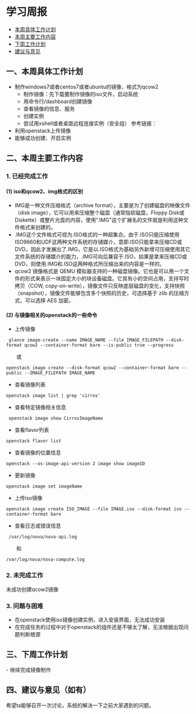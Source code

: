 # 学习周报

* [本周具体工作计划](#一 )
* [本周主要工作内容](#二)
* [下周工作计划](#三)
* [建议与意见](#四)

<h2 id="一">一、本周具体工作计划</h2> 

- 制作windows7或者centos7或者ubuntu的镜像，格式为qcow2
  - 制作镜像：先下载要制作镜像的iso文件，启动系统
  - 用命令行/dashboard创建镜像
  - 查看镜像的信息、服务
  - 创建实例
  - 尝试用xshell或者桌面远程连接实例（安全组） 参考链接：
- 利用openstack上传镜像
- 能够成功创建、开启实例

<h2 id="二">二、本周主要工作内容</h2>

### 1. 已经完成工作
#### (1) iso和qcow2、img格式的区别
- IMG是一种文件压缩格式（archive format），主要是为了创建磁盘的映像文件（disk image），它可以用来压缩整个磁盘（通常指软磁盘，Floppy Disk或Diskette）或整片光盘的内容，使用".IMG"这个扩展名的文件就是利用这种文件格式来创建的。
- .IMG这个文件格式可视为.ISO格式的一种超集合。由于.ISO只能压缩使用ISO9660和UDF这两种文件系统的存储媒介，意即.ISO只能拿来压缩CD或DVD，因此才发展出了.IMG，它是以.ISO格式为基础另外新增可压缩使用其它文件系统的存储媒介的能力，.IMG可向后兼容于.ISO，如果是拿来压缩CD或DVD，则使用.IMG和.ISO这两种格式所压缩出来的内容是一样的。
- qcow2 镜像格式是 QEMU 模拟器支持的一种磁盘镜像。它也是可以用一个文件的形式来表示一块固定大小的块设备磁盘。它具有小的空间占用，支持写时拷贝（COW, copy-on-write），镜像文件只反映底层磁盘的变化，支持快照（snapshot），镜像文件能够包含多个快照的历史，可选择基于 zlib 的压缩方式，可以选择 AES 加密。
#### (2) 与镜像相关的openstack的一些命令
 - 上传镜像
 ```
  glance image-create --name IMAGE_NAME --file IMAGE_FILEPATH --disk-format qcow2 --container-format bare --is-public true --progress   
 ```
 　　或
 ```
 openstack image create --disk-format qcow2 --container-format bare --public --IMAGE_FILEPATH IMAGE_NAME
 ```
 - 查看镜像列表
 ```
 openstack image list | grep 'cirros'
 ```
 - 查看特定镜像相关信息
 ```
  openstack image show CirrosImageName
 ```
 - 查看flavor列表
 ```
 openstack flavor list
 ```
 - 查看镜像的位置信息
 ```
 openstack --os-image-api-version 2 image show imageID
 ```
 - 更新镜像
 ```
 openstack image set imageName
 ```
 - 上传iso镜像
 ```
 openstack image create ISO_IMAGE --file IMAGE.iso --disk-format iso --container-format bare
 ```
 - 查看日志或错误信息
 ```
  /var/log/nova/nova-api.log 
 ```
 　　和 
 ```
 /var/log/nova/nova-compute.log  
```

### 2. 未完成工作
未成功创建qcow2镜像
### 3. 问题与困难
- 在openstack使用iso镜像创建实例，进入安装界面，无法成功安装
- 在完成任务的过程中对于openstack的组件还是不够太了解，无法根据出现问题判断根源
<h2 id="三">三、下周工作计划</h2>
- 继续完成镜像制作

<h2 id="四">四、建议与意见（如有）</h2>
希望ta能够召开一次讨论，系统的解决一下之前大家遇到的问题。

